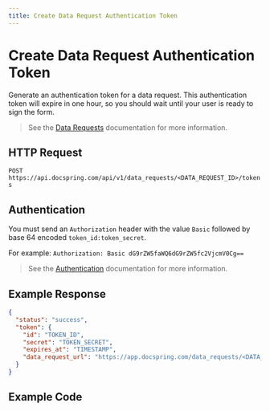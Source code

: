 ```yaml
---
title: Create Data Request Authentication Token
---
```


# Create Data Request Authentication Token

Generate an authentication token for a data request. This authentication token will expire in one hour, so you should wait until your user is ready to sign the form.

> See the [Data Requests](./index) documentation for more information.

## HTTP Request

`POST https://api.docspring.com/api/v1/data_requests/<DATA_REQUEST_ID>/tokens`

## Authentication

You must send an `Authorization` header with the value `Basic` followed by base 64 encoded `token_id:token_secret`.

For example: `Authorization: Basic dG9rZW5faWQ6dG9rZW5fc2VjcmV0Cg==`

> See the [Authentication](../install-api-client/authentication) documentation for more information.

## Example Response

```json
{
  "status": "success",
  "token": {
    "id": "TOKEN_ID",
    "secret": "TOKEN_SECRET",
    "expires_at": "TIMESTAMP",
    "data_request_url": "https://app.docspring.com/data_requests/<DATA_REQUEST_ID>?token_id=TOKEN_ID&token_secret=TOKEN_SECRET"
  }
}
```

## Example Code

<CodeSwitcher :languages="{javascript:'JavaScript', ruby:'Ruby', python:'Python', php:'PHP', csharp:'C#', bash:'bash'}">
<template v-slot:javascript>

```javascript
var DocSpring = require('docspring')

var config = new DocSpring.Configuration()
config.apiTokenId = 'DOCSPRING_TOKEN_ID'
config.apiTokenSecret = 'DOCSPRING_TOKEN_SECRET'
client = new DocSpring.Client(config)

client.createDataRequestToken('DATA_REQUEST_ID', function (error, token) {
  if (error) throw error
  console.log(token)
})
```

</template>
<template v-slot:ruby>

```ruby
require 'docspring'

DocSpring.configure do |c|
  c.username  = ENV['DOCSPRING_TOKEN_ID']
  c.password  = ENV['DOCSPRING_TOKEN_SECRET']
end

docspring = DocSpring::Client.new
response = docspring.create_data_request_token('DATA_REQUEST_ID')
puts response
```

</template>
<template v-slot:python>

```python
import docspring

client = docspring.Client()
client.api_client.configuration.username = "DOCSPRING_TOKEN_ID"
client.api_client.configuration.password = "DOCSPRING_TOKEN_SECRET"

response = client.create_data_request_token('DATA_REQUEST_ID')
puts response
```

</template>
<template v-slot:php>

```php
<?php
$docspring = new DocSpring\Client();
$docspring->getConfig()->setUsername("DOCSPRING_TOKEN_ID");
$docspring->getConfig()->setPassword("DOCSPRING_TOKEN_SECRET");

$response = $docspring->createDataRequestToken('DATA_REQUEST_ID');
echo $response;
```

</template>
<template v-slot:csharp>

```csharp
using System;
using System.Diagnostics;
using DocSpring.Client.Api;
using DocSpring.Client.Client;
using DocSpring.Client.Model;

namespace Example
{
    public class DocSpringExample
    {
        public void main()
        {
          Configuration.Default.Username = "DOCSPRING_TOKEN_ID";
          Configuration.Default.Password = "DOCSPRING_TOKEN_SECRET";

          var apiInstance = new PDFApi();
          string dataRequestId = "DATA_REQUEST_ID";
          DataRequestToken token = apiInstance.CreateDataRequestToken(dataRequestId);
          Debug.WriteLine(submission);
        }
    }
}
```

</template>
<template v-slot:bash>

```bash
curl -s -X POST "https://api.docspring.com/api/v1/submissions/DATA_REQUEST_ID" \
  -u "YOUR_API_TOKEN_ID:YOUR_API_TOKEN_SECRET"
```

</template>
</CodeSwitcher>